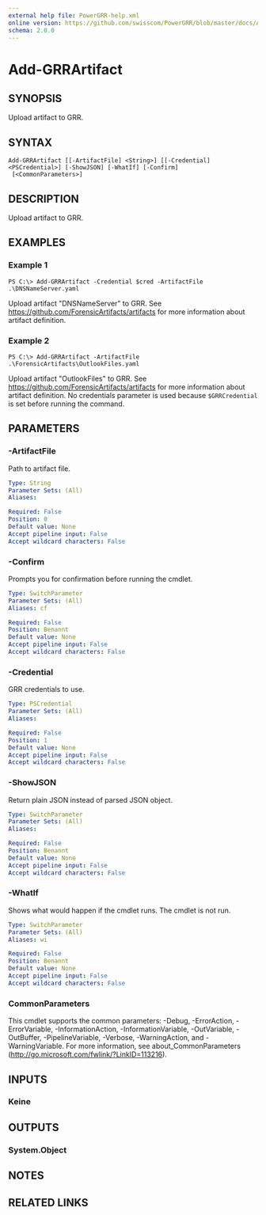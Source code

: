 ```yaml
---
external help file: PowerGRR-help.xml
online version: https://github.com/swisscom/PowerGRR/blob/master/docs/Add-GRRArtifact.md
schema: 2.0.0
---
```


# Add-GRRArtifact

## SYNOPSIS
Upload artifact to GRR.

## SYNTAX

```
Add-GRRArtifact [[-ArtifactFile] <String>] [[-Credential] <PSCredential>] [-ShowJSON] [-WhatIf] [-Confirm]
 [<CommonParameters>]
```

## DESCRIPTION
Upload artifact to GRR.

## EXAMPLES

### Example 1
```
PS C:\> Add-GRRArtifact -Credential $cred -ArtifactFile .\DNSNameServer.yaml
```

Upload artifact "DNSNameServer" to GRR. See https://github.com/ForensicArtifacts/artifacts for more
information about artifact definition.

### Example 2
```
PS C:\> Add-GRRArtifact -ArtifactFile .\ForensicArtifacts\OutlookFiles.yaml
```

Upload artifact "OutlookFiles" to GRR. See https://github.com/ForensicArtifacts/artifacts for more
information about artifact definition. No credentials parameter is used
because `$GRRCredential` is set before running the command.

## PARAMETERS

### -ArtifactFile
Path to artifact file.

```yaml
Type: String
Parameter Sets: (All)
Aliases: 

Required: False
Position: 0
Default value: None
Accept pipeline input: False
Accept wildcard characters: False
```

### -Confirm
Prompts you for confirmation before running the cmdlet.

```yaml
Type: SwitchParameter
Parameter Sets: (All)
Aliases: cf

Required: False
Position: Benannt
Default value: None
Accept pipeline input: False
Accept wildcard characters: False
```

### -Credential
GRR credentials to use.

```yaml
Type: PSCredential
Parameter Sets: (All)
Aliases: 

Required: False
Position: 1
Default value: None
Accept pipeline input: False
Accept wildcard characters: False
```

### -ShowJSON
Return plain JSON instead of parsed JSON object.

```yaml
Type: SwitchParameter
Parameter Sets: (All)
Aliases: 

Required: False
Position: Benannt
Default value: None
Accept pipeline input: False
Accept wildcard characters: False
```

### -WhatIf
Shows what would happen if the cmdlet runs.
The cmdlet is not run.

```yaml
Type: SwitchParameter
Parameter Sets: (All)
Aliases: wi

Required: False
Position: Benannt
Default value: None
Accept pipeline input: False
Accept wildcard characters: False
```

### CommonParameters
This cmdlet supports the common parameters: -Debug, -ErrorAction, -ErrorVariable, -InformationAction, -InformationVariable, -OutVariable, -OutBuffer, -PipelineVariable, -Verbose, -WarningAction, and -WarningVariable. For more information, see about_CommonParameters (http://go.microsoft.com/fwlink/?LinkID=113216).

## INPUTS

### Keine

## OUTPUTS

### System.Object

## NOTES

## RELATED LINKS

